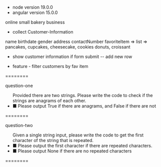 - node version 19.0.0
- angular version 15.0.0



online small bakery business


- collect Customer-Information

name
birthdate
gender
address
contactNumber
favoriteItem => list => pancakes, cupcakes, cheesecake, cookies donuts, croissant


- show customer information
if form submit -- add new row

- feature - filter customers by fav item 

========

<p>question-one </p>

<a href=""></a>
<ul>
  Provided there are two strings. Please write the code to check if the
  strings are anagrams of each other.
  <li>
    ■ Please output True if there are anagrams, and False if there
    are not
  </li>
</ul>

========
<p>question-two </p>


<ul>
  Given a single string input, please write the code to get the first
  character of the string that is repeated.
  <li>■ Please output the first character if there are repeated
    characters.</li>
  <li>■ Please output None if there are no repeated characters</li>

</ul>

========

